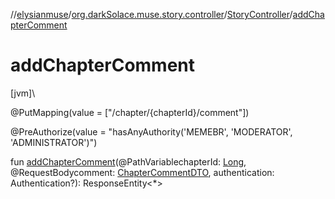 //[elysianmuse](../../../index.md)/[org.darkSolace.muse.story.controller](../index.md)/[StoryController](index.md)/[addChapterComment](add-chapter-comment.md)

# addChapterComment

[jvm]\

@PutMapping(value = [&quot;/chapter/{chapterId}/comment&quot;])

@PreAuthorize(value = &quot;hasAnyAuthority('MEMEBR', 'MODERATOR', 'ADMINISTRATOR')&quot;)

fun [addChapterComment](add-chapter-comment.md)(@PathVariablechapterId: [Long](https://kotlinlang.org/api/latest/jvm/stdlib/kotlin/-long/index.html), @RequestBodycomment: [ChapterCommentDTO](../../org.darkSolace.muse.story.model.dto/-chapter-comment-d-t-o/index.md), authentication: Authentication?): ResponseEntity&lt;*&gt;
